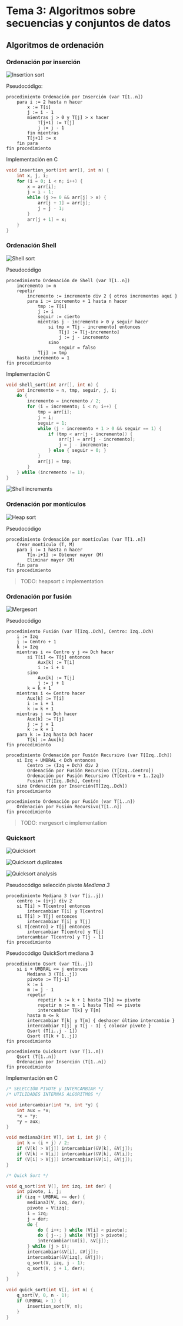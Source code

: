 # Tema 3: Algoritmos sobre secuencias y conjuntos de datos

## Algoritmos de ordenación

### Ordenación por inserción

![Insertion sort](images/insertionSort.jpeg)

Pseudocódigo:

```pseudo
procedimiento Ordenación por Inserción (var T[1..n])
    para i := 2 hasta n hacer
        x := T[i]
        j := i - 1
        mientras j > 0 y T[j] > x hacer
            T[j+1] := T[j]
            j := j - 1
        fin mientras
        T[j+1] := x
    fin para
fin procedimiento
```

Implementación en C

```c
void insertion_sort(int arr[], int n) {
    int x, j, i;
    for (i = 0; i < n; i++) {
        x = arr[i];
        j = i - 1;
        while (j >= 0 && arr[j] > x) {
            arr[j + 1] = arr[j];
            j = j - 1;
        }
        arr[j + 1] = x;
    }
}
```

### Ordenación Shell

![Shell sort](images/shellSort.jpeg)

Pseudocódigo

```pseudo
procedimiento Ordenación de Shell (var T[1..n])
    incremento := n
    repetir
        incremento := incremento div 2 { otros incrementos aquí }
        para i := incremento + 1 hasta n hacer
            tmp := T[i]
            j := i
            seguir := cierto
            mientras j - incremento > 0 y seguir hacer
                si tmp < T[j - incremento] entonces
                    T[j] := T[j-incremento]
                    j := j - incremento
                sino
                    seguir = falso
            T[j] := tmp
    hasta incremento = 1
fin procedimiento
```

Implementación C

```c
void shell_sort(int arr[], int n) {
    int incremento = n, tmp, seguir, j, i;
    do {
        incremento = incremento / 2;
        for (i = incremento; i < n; i++) {
            tmp = arr[i];
            j = i;
            seguir = 1;
            while (j - incremento + 1 > 0 && seguir == 1) {
                if (tmp < arr[j - incremento]) {
                    arr[j] = arr[j - incremento];
                    j = j - incremento;
                } else { seguir = 0; }
            }
            arr[j] = tmp;
        }
    } while (incremento != 1);
}
```

![Shell increments](images/shellIncrements.jpeg)

### Ordenación por montículos

![Heap sort](images/heapSort.jpeg)

Pseudocódigo

```pseudo
procedimiento Ordenación por montículos (var T[1..n])
    Crear montículo (T, M)
    para i := 1 hasta n hacer
        T[n-i+1] := Obtener mayor (M)
        Eliminar mayor (M)
    fin para
fin procedimiento
```

> TODO: heapsort c implementation

### Ordenación por fusión

![Mergesort](images/mergeSort.jpeg)

Pseudocódigo

```pseudo
procedimiento Fusión (var T[Izq..Dch], Centro: Izq..Dch)
    i := Izq
    j := Centro + 1
    k := Izq
    mientras i <= Centro y j <= Dch hacer
        si T[i] <= T[j] entonces
            Aux[k] := T[i]
            i := i + 1
        sino
            Aux[k] := T[j]
            j := j + 1
        k = k + 1
    mientras i <= Centro hacer
        Aux[k] := T[i]
        i := i + 1
        k := k + 1
    mientras j <= Dch hacer
        Aux[k] := T[j]
        j := j + 1
        k := k + 1
    para k := Izq hasta Dch hacer
        T[k] := Aux[k]
fin procedimiento
```

```pseudo
procedimiento Ordenación por Fusión Recursivo (var T[Izq..Dch])
    si Izq + UMBRAL < Dch entonces
        Centro := (Izq + Dch) div 2
        Ordenación por Fusión Recursivo (T[Izq..Centro])
        Ordenación por Fusión Recursivo (T[Centro + 1..Izq])
        Fusión (T[Izq..Dch], Centro)
    sino Ordenación por Inserción(T[Izq..Dch])
fin procedimiento

procedimiento Ordenación por Fusión (var T[1..n])
    Ordenación por Fusión Recursivo(T[1..n])
fin procedimiento
```

> TODO: mergesort c implementation

### Quicksort

![Quicksort](images/quickSort.jpeg)

![Quicksort duplicates](images/quickSortDuplicates.jpeg)

![Quicksort analysis](images/quickSortAnalysis.jpeg)

Pseudocódigo selección pivote *Mediana 3*

```pseudo
procedimiento Mediana 3 (var T[i..j])
    centro := (i+j) div 2
    si T[i] > T[centro] entonces
        intercambiar T[i] y T[centro]
    si T[i] > T[j] entonces
        intercambiar T[i] y T[j]
    si T[centro] > T[j] entonces
        intercambiar T[centro] y T[j]
    intercambiar T[centro] y T[j - 1]
fin procedimiento
```

Pseudocódigo QuickSort mediana 3

```pseudo
procedimiento Qsort (var T[i..j])
    si i + UMBRAL <= j entonces
        Mediana 3 (T[i..j])
        pivote := T[j-1]
        k := i
        m := j - 1
        repetir
            repetir k := k + 1 hasta T[k] >= pivote
            repetir m := m - 1 hasta T[m] <= pivote
            intercambiar T[k] y T[m]
        hasta m <= k
        intercambiar T[k] y T[m] { deshacer último intercambio }
        intercambiar T[j] y T[j - 1] { colocar pivote }
        Qsort (T[i..j - 1])
        Qsort (T[k + 1..j])
fin procedimiento

procedimiento Quicksort (var T[1..n])
    Qsort (T[1..n])
    Ordenación por Inserción (T[1..n])
fin procedimiento
```

Implementación en C

```c
/* SELECCIÓN PIVOTE y INTERCAMBIAR */
/* UTILIDADES INTERNAS ALGORITMOS */

void intercambiar(int *x, int *y) {
    int aux = *x;
    *x = *y;
    *y = aux;
}

void mediana3(int V[], int i, int j) {
    int k = (i + j) / 2;
    if (V[k] > V[j]) intercambiar(&V[k], &V[j]);
    if (V[k] > V[i]) intercambiar(&V[k], &V[i]);
    if (V[i] > V[j]) intercambiar(&V[i], &V[j]);
}

/* Quick Sort */

void q_sort(int V[], int izq, int der) {
    int pivote, i, j;
    if (izq + UMBRAL <= der) {
        mediana3(V, izq, der);
        pivote = V[izq];
        i = izq;
        j = der;
        do {
            do { i++; } while (V[i] < pivote);
            do { j--; } while (V[j] > pivote);
            intercambiar(&V[i], &V[j]);
        } while (j > i);
        intercambiar(&V[i], &V[j]);
        intercambiar(&V[izq], &V[j]);
        q_sort(V, izq, j - 1);
        q_sort(V, j + 1, der);
    }
}

void quick_sort(int V[], int n) {
    q_sort(V, 0, n - 1);
    if (UMBRAL > 1) {
        insertion_sort(V, n);
    }
}
```
